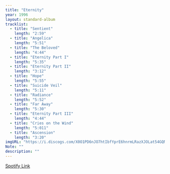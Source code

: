 ```yaml
---
title: "Eternity"
year: 1996
layout: standard-album
tracklist:
  - title: "Sentient" 
    length: "2:59"
  - title: "Angelica" 
    length: "5:51"
  - title: "The Beloved" 
    length: "4:44"
  - title: "Eternity Part I" 
    length: "5:35"
  - title: "Eternity Part II" 
    length: "3:12"
  - title: "Hope" 
    length: "5:55"
  - title: "Suicide Veil" 
    length: "5:11"
  - title: "Radiance" 
    length: "5:52"
  - title: "Far Away" 
    length: "5:30"
  - title: "Eternity Part III" 
    length: "4:44"
  - title: "Cries on the Wind"
    length: "5:011"
  - title: "Ascension" 
    length: "3:20"
imgURL: "https://i.discogs.com/X0O1PD6nJO7htIbfYprE6hnrmLRazXJOLat54GQN__o/rs:fit/g:sm/q:90/h:500/w:500/czM6Ly9kaXNjb2dz/LWRhdGFiYXNlLWlt/YWdlcy9SLTI1MDQ4/MDUtMTI4NzY2NDQy/Ny5qcGVn.jpeg"
Note: ""
description: ""
---
```

[Spotify Link]()
